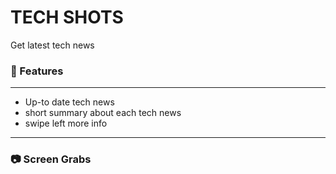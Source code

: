 # TECH SHOTS

Get latest tech news


### 📌 Features
-----------------------------------
- Up-to date tech news
- short summary about each tech news
- swipe left more info
  
-----
### 📷 Screen Grabs


